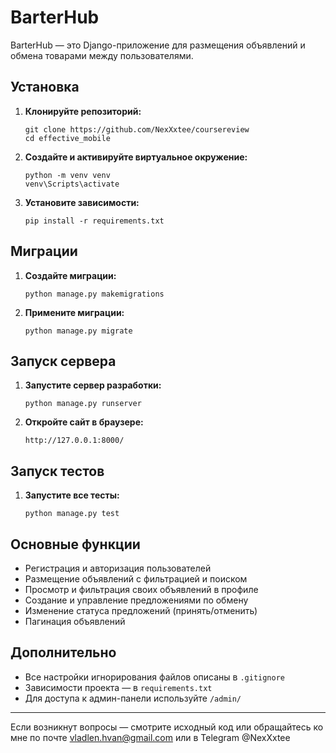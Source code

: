 # BarterHub

BarterHub — это Django-приложение для размещения объявлений и обмена товарами между пользователями.

## Установка

1. **Клонируйте репозиторий:**
   ```
   git clone https://github.com/NexXxtee/coursereview
   cd effective_mobile
   ```

2. **Создайте и активируйте виртуальное окружение:**
   ```
   python -m venv venv
   venv\Scripts\activate
   ```

3. **Установите зависимости:**
   ```
   pip install -r requirements.txt
   ```

## Миграции

1. **Создайте миграции:**
   ```
   python manage.py makemigrations
   ```

2. **Примените миграции:**
   ```
   python manage.py migrate
   ```

## Запуск сервера

1. **Запустите сервер разработки:**
   ```
   python manage.py runserver
   ```

2. **Откройте сайт в браузере:**
   ```
   http://127.0.0.1:8000/
   ```

## Запуск тестов

1. **Запустите все тесты:**
   ```
   python manage.py test
   ```

## Основные функции

- Регистрация и авторизация пользователей
- Размещение объявлений с фильтрацией и поиском
- Просмотр и фильтрация своих объявлений в профиле
- Создание и управление предложениями по обмену
- Изменение статуса предложений (принять/отменить)
- Пагинация объявлений

## Дополнительно

- Все настройки игнорирования файлов описаны в `.gitignore`
- Зависимости проекта — в `requirements.txt`
- Для доступа к админ-панели используйте `/admin/`

---

Если возникнут вопросы — смотрите исходный код или обращайтесь ко мне по почте vladlen.hvan@gmail.com
или в Telegram @NexXxtee